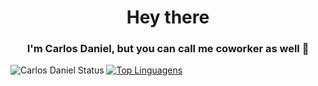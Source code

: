 <h1 align="center">Hey there</h1>
<h3 align="center">I'm Carlos Daniel, but you can call me coworker as well 🫡</h3>

![Carlos Daniel Status](https://github-readme-stats.vercel.app/api?username=carlos-dani-dev&show_icons=true)
[![Top Linguagens](https://github-readme-stats.vercel.app/api/top-langs/?username=carlos-dani-dev&layout=compact)](https://github.com/anuraghazra/github-readme-stats)
